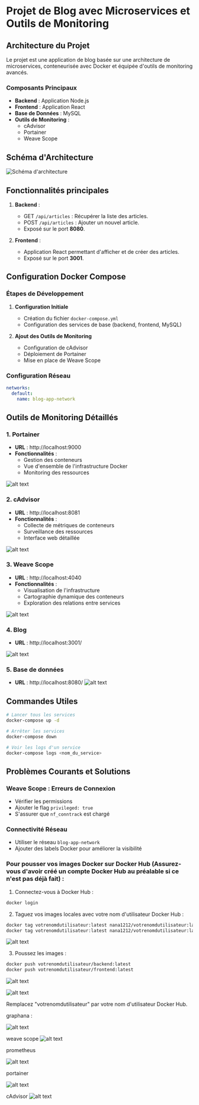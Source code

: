 # Projet de Blog avec Microservices et Outils de Monitoring

## Architecture du Projet

Le projet est une application de blog basée sur une architecture de microservices, conteneurisée avec Docker et équipée d'outils de monitoring avancés.

### Composants Principaux

- **Backend** : Application Node.js
- **Frontend** : Application React
- **Base de Données** : MySQL
- **Outils de Monitoring** :
  - cAdvisor
  - Portainer
  - Weave Scope

## Schéma d'Architecture
![Schéma d'architecture](images/MicroServices.drawio.png)

## Fonctionnalités principales
1. **Backend** :
   - GET `/api/articles` : Récupérer la liste des articles.
   - POST `/api/articles` : Ajouter un nouvel article.
   - Exposé sur le port **8080**.
   
2. **Frontend** :
   - Application React permettant d'afficher et de créer des articles.
   - Exposé sur le port **3001**.

## Configuration Docker Compose

### Étapes de Développement

1. **Configuration Initiale**
   - Création du fichier `docker-compose.yml`
   - Configuration des services de base (backend, frontend, MySQL)

2. **Ajout des Outils de Monitoring**
   - Configuration de cAdvisor
   - Déploiement de Portainer
   - Mise en place de Weave Scope

### Configuration Réseau

```yaml
networks:
  default:
    name: blog-app-network
```

## Outils de Monitoring Détaillés

### 1. Portainer
- **URL** : http://localhost:9000
- **Fonctionnalités** :
  - Gestion des conteneurs
  - Vue d'ensemble de l'infrastructure Docker
  - Monitoring des ressources

![alt text](image.png)


### 2. cAdvisor
- **URL** : http://localhost:8081
- **Fonctionnalités** :
  - Collecte de métriques de conteneurs
  - Surveillance des ressources
  - Interface web détaillée

![alt text](image-4.png)

### 3. Weave Scope
- **URL** : http://localhost:4040
- **Fonctionnalités** :
  - Visualisation de l'infrastructure
  - Cartographie dynamique des conteneurs
  - Exploration des relations entre services

![alt text](image-3.png)


### 4. Blog
- **URL** : http://localhost:3001/

![alt text](image-1.png)

### 5. Base de données 
- **URL** : http://localhost:8080/
![alt text](image-2.png)

## Commandes Utiles

```bash
# Lancer tous les services
docker-compose up -d

# Arrêter les services
docker-compose down

# Voir les logs d'un service
docker-compose logs <nom_du_service>
```

## Problèmes Courants et Solutions

### Weave Scope : Erreurs de Connexion
- Vérifier les permissions
- Ajouter le flag `privileged: true`
- S'assurer que `nf_conntrack` est chargé

### Connectivité Réseau
- Utiliser le réseau `blog-app-network`
- Ajouter des labels Docker pour améliorer la visibilité



### Pour pousser vos images Docker sur Docker Hub (Assurez-vous d'avoir créé un compte Docker Hub au préalable si ce n'est pas déjà fait) :

1. Connectez-vous à Docker Hub :
```bash
docker login
```

2. Taguez vos images locales avec votre nom d'utilisateur Docker Hub :
```bash
docker tag votrenomdutilisateur:latest nana1212/votrenomdutilisateur:latest
docker tag votrenomdutilisateur:latest nana1212/votrenomdutilisateur:latest

```

![alt text](images/image-7.png)

3. Poussez les images :
```bash
docker push votrenomdutilisateur/backend:latest
docker push votrenomdutilisateur/frontend:latest
```
![alt text](images/image-5.png)

![alt text](images/image-6.png)

Remplacez "votrenomdutilisateur" par votre nom d'utilisateur Docker Hub.


graphana :

![alt text](image.png)


weave scope
![alt text](image-1.png)

prometheus

![alt text](image-2.png)

portainer 

![alt text](image-3.png)

cAdvisor
![alt text](image-4.png)